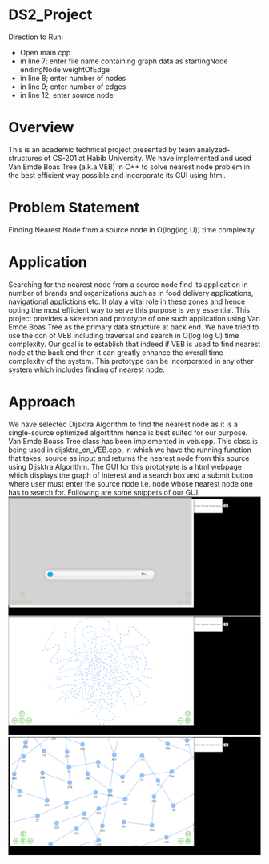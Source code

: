 # DS2_Project

Direction to Run:

- Open main.cpp
- in line 7; enter file name containing graph data as 
startingNode endingNode weightOfEdge
- in line 8; enter number of nodes
- in line 9; enter number of edges
- in line 12; enter source node

# Overview
This is an academic technical project presented by team analyzed-structures of CS-201 at Habib University. We have implemented and used Van Emde Boas Tree (a.k.a VEB) in C++ to solve nearest node problem in the best efficient way possible and incorporate its GUI using html.

# Problem Statement
Finding Nearest Node from a source node in O(log(log U)) time complexity.

# Application
Searching for the nearest node from a source node find its application in number of brands and organizations such as in food delivery applications, navigational applictions etc. It play a vital role in these zones and hence opting the most efficient way to serve this purpose is very essential. This project provides a skeleton and prototype of one such application using Van Emde Boas Tree as the primary data structure at back end. We have tried to use the con of VEB including traversal and search in O(log log U) time complexity.  Our goal is to establish that indeed if VEB is used to find nearest node at the back end then it can greatly enhance the overall time complexity of the system. This prototype can be incorporated in any other system which includes finding of nearest node.

# Approach
We have selected Dijsktra Algorithm to find the nearest node as it is a single-source optimized algortithm hence is best suited for our purpose. Van Emde Boass Tree class has been implemented in veb.cpp. This class is being used in dijsktra_on_VEB.cpp, in which we have the running function that takes, source as input and returns the nearest node from this source using Dijsktra Algorithm. The GUI for this prototypte is a html webpage which displays the graph of interest and a search box and a submit button where user must enter the source node i.e. node whose nearest node one has to search for. Following are some snippets of our GUI:
<img src="/doc/3.png" alt="Loadin Graph"/>
<img src="/doc/1.png" alt=""/>
<img src="/doc/2.png" alt=""/>
